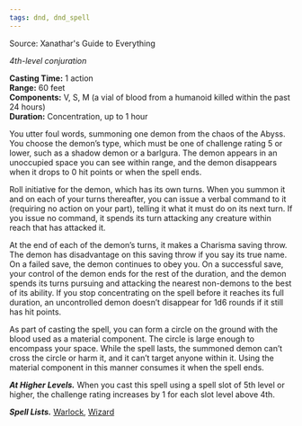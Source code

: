 ```yaml
---
tags: dnd, dnd_spell
---
```

Source: Xanathar's Guide to Everything

_4th-level conjuration_

**Casting Time:** 1 action  
**Range:** 60 feet  
**Components:** V, S, M (a vial of blood from a humanoid killed within the past 24 hours)  
**Duration:** Concentration, up to 1 hour

You utter foul words, summoning one demon from the chaos of the Abyss. You choose the demon’s type, which must be one of challenge rating 5 or lower, such as a shadow demon or a barlgura. The demon appears in an unoccupied space you can see within range, and the demon disappears when it drops to 0 hit points or when the spell ends.

Roll initiative for the demon, which has its own turns. When you summon it and on each of your turns thereafter, you can issue a verbal command to it (requiring no action on your part), telling it what it must do on its next turn. If you issue no command, it spends its turn attacking any creature within reach that has attacked it.

At the end of each of the demon’s turns, it makes a Charisma saving throw. The demon has disadvantage on this saving throw if you say its true name. On a failed save, the demon continues to obey you. On a successful save, your control of the demon ends for the rest of the duration, and the demon spends its turns pursuing and attacking the nearest non-demons to the best of its ability. If you stop concentrating on the spell before it reaches its full duration, an uncontrolled demon doesn’t disappear for 1d6 rounds if it still has hit points.

As part of casting the spell, you can form a circle on the ground with the blood used as a material component. The circle is large enough to encompass your space. While the spell lasts, the summoned demon can’t cross the circle or harm it, and it can’t target anyone within it. Using the material component in this manner consumes it when the spell ends.

**_At Higher Levels._** When you cast this spell using a spell slot of 5th level or higher, the challenge rating increases by 1 for each slot level above 4th.

**_Spell Lists._** [Warlock](http://dnd5e.wikidot.com/spells:warlock), [Wizard](http://dnd5e.wikidot.com/spells:wizard)